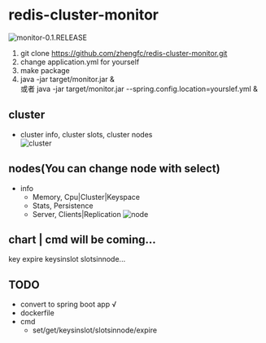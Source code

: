 # redis-cluster-monitor
![monitor-0.1.RELEASE](https://travis-ci.org/zhengfc/redis-cluster-monitor?branch=spring-boot)

  1. git clone https://github.com/zhengfc/redis-cluster-monitor.git 
  2. change application.yml for yourself
  3. make package
  4. java -jar target/monitor.jar &  
     或者 java -jar target/monitor.jar --spring.config.location=yourslef.yml &

## cluster
  * cluster info, cluster slots, cluster nodes  
![cluster](./doc/img/clusterinfo.png) 

## nodes(You can change node with select)
  * info  
    * Memory, Cpu|Cluster|Keyspace
    * Stats, Persistence
    * Server, Clients|Replication
![node](./doc/img/nodeinfo.png)

## chart | cmd will be coming...
key expire keysinslot slotsinnode...

## TODO
* convert to spring boot app √
* dockerfile
* cmd
  * set/get/keysinslot/slotsinnode/expire
